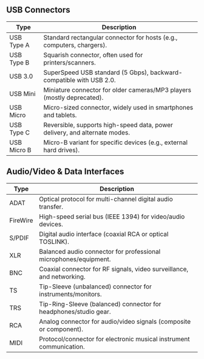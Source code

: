 ## **USB Connectors**
| **Type**    | **Description**                                                            |
| ----------- | -------------------------------------------------------------------------- |
| USB Type A  | Standard rectangular connector for hosts (e.g., computers, chargers).      |
| USB Type B  | Squarish connector, often used for printers/scanners.                      |
| USB 3.0     | SuperSpeed USB standard (5 Gbps), backward-compatible with USB 2.0.        |
| USB Mini    | Miniature connector for older cameras/MP3 players (mostly deprecated).     |
| USB Micro   | Micro-sized connector, widely used in smartphones and tablets.             |
| USB Type C  | Reversible, supports high-speed data, power delivery, and alternate modes. |
| USB Micro B | Micro-B variant for specific devices (e.g., external hard drives).         |
## **Audio/Video & Data Interfaces**
| **Type** | **Description**                                                       |
| -------- | --------------------------------------------------------------------- |
| ADAT     | Optical protocol for multi-channel digital audio transfer.            |
| FireWire | High-speed serial bus (IEEE 1394) for video/audio devices.            |
| S/PDIF   | Digital audio interface (coaxial RCA or optical TOSLINK).             |
| XLR      | Balanced audio connector for professional microphones/equipment.      |
| BNC      | Coaxial connector for RF signals, video surveillance, and networking. |
| TS       | Tip-Sleeve (unbalanced) connector for instruments/monitors.           |
| TRS      | Tip-Ring-Sleeve (balanced) connector for headphones/studio gear.      |
| RCA      | Analog connector for audio/video signals (composite or component).    |
| MIDI     | Protocol/connector for electronic musical instrument communication.   |
